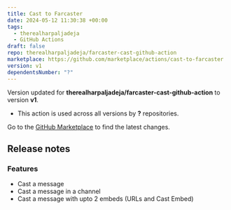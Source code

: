 ```yaml
---
title: Cast to Farcaster
date: 2024-05-12 11:30:38 +00:00
tags:
  - therealharpaljadeja
  - GitHub Actions
draft: false
repo: therealharpaljadeja/farcaster-cast-github-action
marketplace: https://github.com/marketplace/actions/cast-to-farcaster
version: v1
dependentsNumber: "?"
---
```



Version updated for **therealharpaljadeja/farcaster-cast-github-action** to version **v1**.
- This action is used across all versions by **?** repositories.

Go to the [GitHub Marketplace](https://github.com/marketplace/actions/cast-to-farcaster) to find the latest changes.

## Release notes

### Features

- Cast a message
- Cast a message in a channel
- Cast a message with upto 2 embeds (URLs and Cast Embed)
